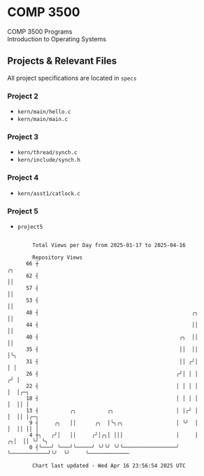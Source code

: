 # COMP 3500
COMP 3500 Programs  
Introduction to Operating Systems  
## Projects & Relevant Files
All project specifications are located in `specs`
### Project 2
- `kern/main/hello.c`
- `kern/main/main.c`
### Project 3
- `kern/thread/synch.c`
- `kern/include/synch.h`
### Project 4
- `kern/asst1/catlock.c`
### Project 5
- `project5`

```

        Total Views per Day from 2025-01-17 to 2025-04-16

        Repository Views
      66 ┼                                                                  ╭╮
      62 ┤                                                                  ││
      57 ┤                                                                  ││
      53 ┤                                                                  ││
      48 ┤                                                 ╭╮               ││
      44 ┤                                                 ││               ││
      40 ┤                                             ╭╮  ││               ││
      35 ┤                                             ││  ││               │╰╮
      31 ┤                                             ││ ╭╯│               │ │
      26 ┤                                            ╭╯│ │ │              ╭╯ │
      22 ┤                                            │ │ │ │              │  │╭─╮
      18 ┤                                            │ │ │ │              │  ││ │
      13 ┤          ╭╮          ╭╮                    │ │╭╯ │              │  ││ │╭─╮
       9 ┤     ╭╮   ││      ╭╮  │╰╮╭╮                 │ ╰╯  │              │  ││ ││ │
       4 ┼╮   ╭╯│   ││     ╭╯│╭╮│ │││                 │     │            ╭╮│  ││ ╰╯ ╰╮
       0 ┤╰───╯ ╰───╯╰─────╯ ╰╯╰╯ ╰╯╰─────────────────╯     ╰────────────╯╰╯  ╰╯     ╰─────────────

        Chart last updated - Wed Apr 16 23:56:54 2025 UTC
        
```
